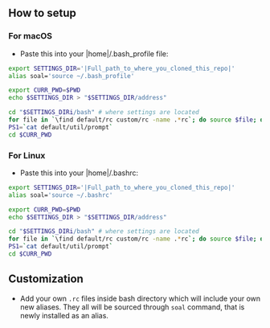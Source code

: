 How to setup
------------

### For macOS
  - Paste this into your |home|/.bash_profile file:
  ```bash
  export SETTINGS_DIR='|Full_path_to_where_you_cloned_this_repo|'
  alias soal='source ~/.bash_profile'

  export CURR_PWD=$PWD
  echo $SETTINGS_DIR > "$SETTINGS_DIR/address"

  cd "$SETTINGS_DIRi/bash" # where settings are located
  for file in `\find default/rc custom/rc -name .*rc`; do source $file; done;
  PS1=`cat default/util/prompt`
  cd $CURR_PWD
  ```


### For Linux
  - Paste this into your |home|/.bashrc:
  ```bash
  export SETTINGS_DIR='|Full_path_to_where_you_cloned_this_repo|'
  alias soal='source ~/.bashrc'

  export CURR_PWD=$PWD
  echo $SETTINGS_DIR > "$SETTINGS_DIR/address"

  cd "$SETTINGS_DIRi/bash" # where settings are located
  for file in `\find default/rc custom/rc -name .*rc`; do source $file; done;
  PS1=`cat default/util/prompt`
  cd $CURR_PWD
  ```

Customization
------------
  - Add your own `.rc` files inside bash directory which will include your own new aliases. They all will be sourced through `soal` command, that is newly installed as an alias.
  
